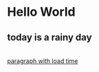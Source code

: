 # Hello World
## today is a rainy day

<br/>[paragraph with load time](https://charles-ly.github.io/AtotheK/sketch_load_paragraph_time/index.html)
